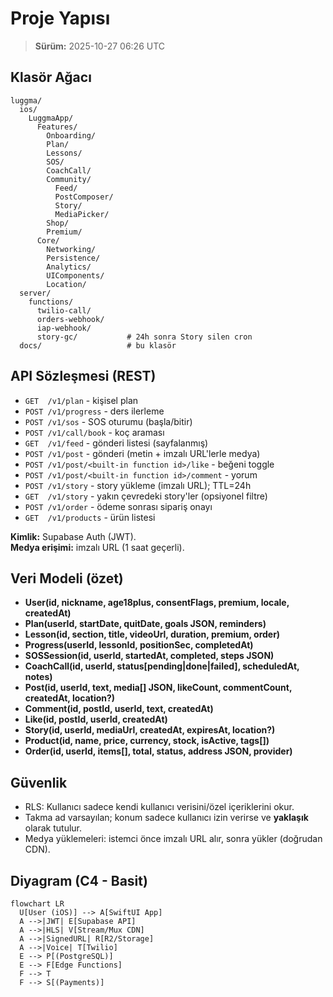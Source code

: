 # Proje Yapısı

> **Sürüm:** 2025-10-27 06:26 UTC

## Klasör Ağacı
```
luggma/
  ios/
    LuggmaApp/
      Features/
        Onboarding/
        Plan/
        Lessons/
        SOS/
        CoachCall/
        Community/
          Feed/
          PostComposer/
          Story/
          MediaPicker/
        Shop/
        Premium/
      Core/
        Networking/
        Persistence/
        Analytics/
        UIComponents/
        Location/
  server/
    functions/
      twilio-call/
      orders-webhook/
      iap-webhook/
      story-gc/           # 24h sonra Story silen cron
  docs/                   # bu klasör
```

## API Sözleşmesi (REST)
- `GET  /v1/plan` - kişisel plan
- `POST /v1/progress` - ders ilerleme
- `POST /v1/sos` - SOS oturumu (başla/bitir)
- `POST /v1/call/book` - koç araması
- `GET  /v1/feed` - gönderi listesi (sayfalanmış)
- `POST /v1/post` - gönderi (metin + imzalı URL'lerle medya)
- `POST /v1/post/<built-in function id>/like` - beğeni toggle
- `POST /v1/post/<built-in function id>/comment` - yorum
- `POST /v1/story` - story yükleme (imzalı URL); TTL=24h
- `GET  /v1/story` - yakın çevredeki story'ler (opsiyonel filtre)
- `POST /v1/order` - ödeme sonrası sipariş onayı
- `GET  /v1/products` - ürün listesi

**Kimlik:** Supabase Auth (JWT).  
**Medya erişimi:** imzalı URL (1 saat geçerli).

## Veri Modeli (özet)
- **User(id, nickname, age18plus, consentFlags, premium, locale, createdAt)**
- **Plan(userId, startDate, quitDate, goals JSON, reminders)**
- **Lesson(id, section, title, videoUrl, duration, premium, order)**
- **Progress(userId, lessonId, positionSec, completedAt)**
- **SOSSession(id, userId, startedAt, completed, steps JSON)**
- **CoachCall(id, userId, status[pending|done|failed], scheduledAt, notes)**
- **Post(id, userId, text, media[] JSON, likeCount, commentCount, createdAt, location?)**
- **Comment(id, postId, userId, text, createdAt)**
- **Like(id, postId, userId, createdAt)**
- **Story(id, userId, mediaUrl, createdAt, expiresAt, location?)**
- **Product(id, name, price, currency, stock, isActive, tags[])**
- **Order(id, userId, items[], total, status, address JSON, provider)**

## Güvenlik
- RLS: Kullanıcı sadece kendi kullanıcı verisini/özel içeriklerini okur.
- Takma ad varsayılan; konum sadece kullanıcı izin verirse ve **yaklaşık** olarak tutulur.
- Medya yüklemeleri: istemci önce imzalı URL alır, sonra yükler (doğrudan CDN).

## Diyagram (C4 - Basit)
```mermaid
flowchart LR
  U[User (iOS)] --> A[SwiftUI App]
  A -->|JWT| E[Supabase API]
  A -->|HLS| V[Stream/Mux CDN]
  A -->|SignedURL| R[R2/Storage]
  A -->|Voice| T[Twilio]
  E --> P[(PostgreSQL)]
  E --> F[Edge Functions]
  F --> T
  F --> S[(Payments)]
```
